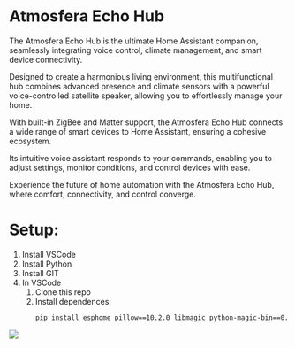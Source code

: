 # Atmosfera Echo Hub

The Atmosfera Echo Hub is the ultimate Home Assistant companion, seamlessly integrating voice control, climate management, and smart device connectivity.

Designed to create a harmonious living environment, this multifunctional hub combines advanced presence and climate sensors with a powerful voice-controlled satellite speaker, allowing you to effortlessly manage your home.

With built-in ZigBee and Matter support, the Atmosfera Echo Hub connects a wide range of smart devices to Home Assistant, ensuring a cohesive ecosystem.

Its intuitive voice assistant responds to your commands, enabling you to adjust settings, monitor conditions, and control devices with ease.

Experience the future of home automation with the Atmosfera Echo Hub, where comfort, connectivity, and control converge.

# Setup:

1. Install VSCode
2. Install Python
3. Install GIT
4. In VSCode
   1. Clone this repo
   2. Install dependences:
      ```bash
      pip install esphome pillow==10.2.0 libmagic python-magic-bin==0.4.14 pip-system-certs
      ```

![](https://esphome.io/_images/made-for-esphome-white-on-black.svg)
